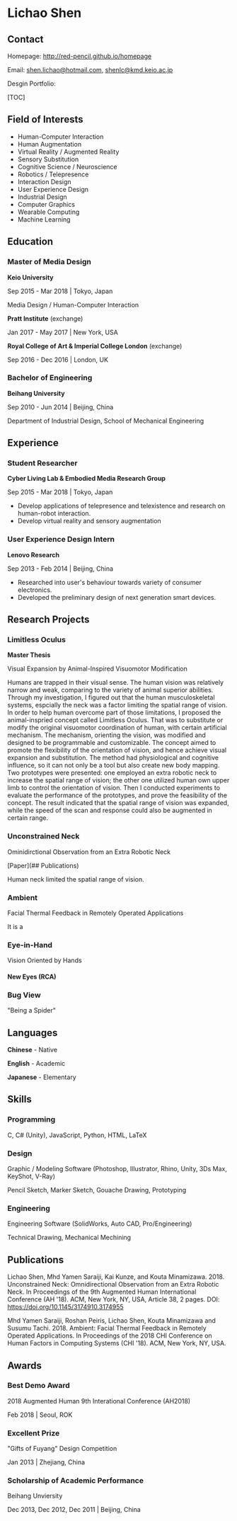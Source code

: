 # Lichao **Shen**

## Contact

Homepage: http://red-pencil.github.io/homepage

Email: shen.lichao@hotmail.com, shenlc@kmd.keio.ac.jp

Desgin Portfolio: 

[TOC]

## Field of Interests

- Human-Computer Interaction
- Human Augmentation
- Virtual Reality / Augmented Reality
- Sensory Substitution
- Cognitive Science / Neuroscience
- Robotics / Telepresence
- Interaction Design
- User Experience Design
- Industrial Design
- Computer Graphics
- Wearable Computing
- Machine Learning

## Education

### Master of Media Design

**Keio University**

Sep 2015 - Mar 2018 \| Tokyo, Japan

Media Design / Human-Computer Interaction

**Pratt Institute** (exchange)

Jan 2017 - May 2017 \| New York, USA

**Royal College of Art & Imperial College London** (exchange)

Sep 2016 - Dec 2016 \| London, UK

### Bachelor of Engineering

**Beihang University**

Sep 2010 - Jun 2014 \| Beijing, China

Department of Industrial Design, School of Mechanical Engineering

## Experience

### Student Researcher

**Cyber Living Lab & Embodied Media Research Group**

Sep 2015 - Mar 2018 \| Tokyo, Japan

- Develop applications of telepresence and telexistence and research on human-robot interaction.
- Develop virtual reality and sensory augmentation

### User Experience Design Intern

**Lenovo Research**

Sep 2013 - Feb 2014 \| Beijing, China

- Researched into user's behaviour towards variety of consumer electronics.
- Developed the preliminary design of next generation smart devices.

## Research Projects

### Limitless Oculus

**Master Thesis**

Visual Expansion by Animal-Inspired Visuomotor Modification

Humans are trapped in their visual sense. The human vision was relatively narrow and weak, comparing to the variety of animal superior abilities. Through my investigation, I figured out that the human musculoskeletal systems, espcially the neck was a factor limiting the spatial range of vision. In order to help human overcome part of those limitations, I proposed the animal-inspried concept called Limitless Oculus. That was to substitute or modify the original visuomotor coordination of human, with certain artificial mechanism. The mechanism, orienting the vision, was modified and designed to be programmable and customizable. The concept aimed to promote the flexibility of the orientation of vision, and hence achieve visual expansion and substitution. The method had physiological and cognitive influence, so it can not only be a tool but also create new body mapping. Two prototypes were presented: one employed an extra robotic neck to increase the spatial range of vision; the other one utilized human own upper limb to control the orientation of vision. Then I conducted experiments to evaluate the performance of the prototypes, and prove the feasibility of the concept. The result indicated that the spatial range of vision was expanded, while the speed of the scan and response could also be augmented in certain range.



### Unconstrained Neck

Ominidirctional Observation from an Extra Robotic Neck

[Paper](## Publications)

Human neck limited the spatial range of vision. 



### Ambient

Facial Thermal Feedback in Remotely Operated Applications

It is a 



### Eye-in-Hand

Vision Oriented by Hands

#### New Eyes (RCA)

### Bug View

"Being a Spider" 



## Languages

**Chinese** - Native

**English** - Academic

**Japanese** - Elementary



## Skills

### Programming

C, C# (Unity), JavaScript, Python, HTML, LaTeX

### Design

Graphic / Modeling Software (Photoshop, Illustrator, Rhino, Unity, 3Ds Max, KeyShot, V-Ray)

Pencil Sketch, Marker Sketch, Gouache Drawing, Prototyping

### Engineering

Engineering Software (SolidWorks, Auto CAD, Pro/Engineering)

Technical Drawing, Mechanical Mechining





## Publications

Lichao Shen, Mhd Yamen Saraiji, Kai Kunze, and Kouta Minamizawa. 2018. Unconstrained Neck: Omnidirectional Observation from an Extra Robotic Neck. In Proceedings of the 9th Augmented Human International Conference (AH '18). ACM, New York, NY, USA, Article 38, 2 pages. DOI: https://doi.org/10.1145/3174910.3174955

Mhd Yamen Saraiji, Roshan Peiris, Lichao Shen, Kouta Minamizawa and Susumu Tachi. 2018. Ambient: Facial Thermal Feedback in Remotely Operated Applications. In Proceedings of the 2018 CHI Conference on Human Factors in Computing Systems (CHI '18). ACM, New York, NY, USA.



## Awards

### Best Demo Award

2018 Augmented Human 9th Interational Conference (AH2018)

Feb 2018 \| Seoul, ROK



### Excellent Prize

"Gifts of Fuyang" Design Competition

Jan 2013 \| Zhejiang, China



### Scholarship of Academic Performance

Beihang Unviersity

Dec 2013, Dec 2012, Dec 2011 \| Beijing, China
